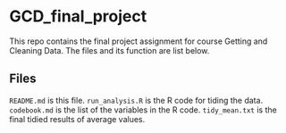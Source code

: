 # GCD_final_project
This repo contains the final project assignment for course Getting and Cleaning Data. The files and its function are list below.
## Files
`README.md` is this file.
`run_analysis.R` is the R code for tiding the data.
`codebook.md` is the list of the variables in the R code.
`tidy_mean.txt` is the final tidied results of average values.
